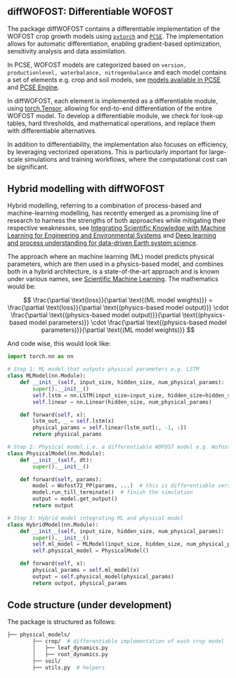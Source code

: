 #

## diffWOFOST: Differentiable WOFOST

The package diffWOFOST contains a differentiable implementation of the WOFOST
crop growth models using [`pytorch`](https://pytorch.org/) and
[`PCSE`](https://pcse.readthedocs.io/en/stable/index.html). The implementation
allows for automatic differentiation, enabling gradient-based optimization,
sensitivity analysis and data assimilation.

In PCSE, WOFOST models are categorized based on
`version, productionlevel, waterbalance, nitrogenbalance` and each model
contains a set of elements e.g. crop and soil models, see [models available in
PCSE](https://pcse.readthedocs.io/en/stable/available_models.html#models-available-in-pcse)
and [PCSE
Engine](https://pcse.readthedocs.io/en/stable/reference_guide.html#the-engine).

In diffWOFOST, each element is implemented as a differentiable module, using
[torch.Tensor](https://docs.pytorch.org/docs/stable/tensors.html), allowing for
end-to-end differentiation of the entire WOFOST model. To develop a
differentiable module, we check for look-up tables, hard thresholds, and
mathematical operations, and replace them with differentiable alternatives.

In addition to differentiability, the implementation also focuses on efficiency,
by leveraging vectorized operations. This is particularly important for
large-scale simulations and training workflows, where the computational cost
can be significant.

## Hybrid modelling with diffWOFOST

Hybrid modelling, referring to a combination of process-based and
machine-learning modelling, has recently emerged as a promising line of research
to harness the strengths of both approaches while mitigating their respective
weaknesses, see [Integrating Scientific Knowledge with Machine Learning for
Engineering and Environmental Systems](
https://doi.org/10.48550/arXiv.2003.04919 ) and [Deep learning and process
understanding for data-driven Earth system
science](https://doi.org/10.1038/s41586-019-0912-1).

The approach where an machine learning (ML) model predicts physical parameters, which
are then used in a physics-based model, and combines both in a hybrid
architecture, is a state-of-the-art approach and is known under various names,
see [Scientific Machine
Learning](https://sciml.wur.nl/reviews/sciml/sciml.html). The mathematics would
be:

$$
\frac{\partial \text{loss}}{\partial \text{(ML model weights)}} = \frac{\partial \text{loss}}{\partial \text{(physics-based model output)}} \cdot \frac{\partial \text{(physics-based model output)}}{\partial \text{(physics-based model parameters)}} \cdot \frac{\partial \text{(physics-based model parameters)}}{\partial \text{(ML model weights)}}
$$

And code wise, this would look like:

```python
import torch.nn as nn

# Step 1: ML model that outputs physical parameters e.g. LSTM
class MLModel(nn.Module):
    def __init__(self, input_size, hidden_size, num_physical_params):
        super().__init__()
        self.lstm = nn.LSTM(input_size=input_size, hidden_size=hidden_size, batch_first=True)
        self.linear = nn.Linear(hidden_size, num_physical_params)

    def forward(self, x):
        lstm_out, _ = self.lstm(x)
        physical_params = self.linear(lstm_out[:, -1, :])
        return physical_params

# Step 2: Physical model i.e. a differentiable WOFOST model e.g. Wofost72_PP
class PhysicalModel(nn.Module):
    def __init__(self, dt):
        super().__init__()

    def forward(self, params):
        model = Wofost72_PP(params, ...)  # this is differentiable version
        model.run_till_terminate()  # finish the simulation
        output = model.get_output()
        return output

# Step 3: Hybrid model integrating ML and physical model
class HybridModel(nn.Module):
    def __init__(self, input_size, hidden_size, num_physical_params):
        super().__init__()
        self.ml_model = MLModel(input_size, hidden_size, num_physical_params)
        self.physical_model = PhysicalModel()

    def forward(self, x):
        physical_params = self.ml_model(x)
        output = self.physical_model(physical_params)
        return output, physical_params
```

## Code structure (under development)

The package is structured as follows:

```bash
├── physical_models/
        ├── crop/  # differentiable implementation of each crop model
        │   ├── leaf_dynamics.py
        │   ├── root_dynamics.py
        ├── soil/
        ├── utils.py  # helpers
```
